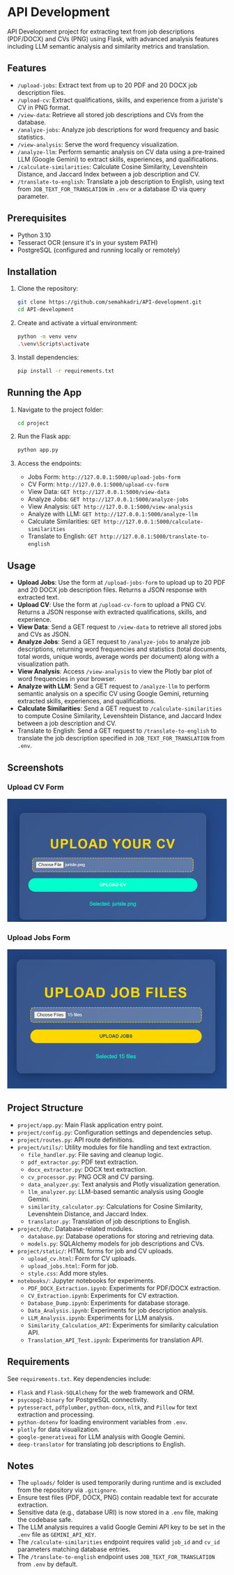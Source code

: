 # API Development

API Development project for extracting text from job descriptions (PDF/DOCX) and CVs (PNG) using Flask, with advanced analysis features including LLM semantic analysis and similarity metrics and translation.
## Features

- `/upload-jobs`: Extract text from up to 20 PDF and 20 DOCX job description files.
- `/upload-cv`: Extract qualifications, skills, and experience from a juriste's CV in PNG format.
- `/view-data`: Retrieve all stored job descriptions and CVs from the database.
- `/analyze-jobs`: Analyze job descriptions for word frequency and basic statistics.
- `/view-analysis`: Serve the word frequency visualization.
- `/analyze-llm`: Perform semantic analysis on CV data using a pre-trained LLM (Google Gemini) to extract skills, experiences, and qualifications.
- `/calculate-similarities`: Calculate Cosine Similarity, Levenshtein Distance, and Jaccard Index between a job description and CV.
- `/translate-to-english`: Translate a job description to English, using text from `JOB_TEXT_FOR_TRANSLATION` in `.env` or a database ID via query parameter.

## Prerequisites

- Python 3.10
- Tesseract OCR (ensure it's in your system PATH)
- PostgreSQL (configured and running locally or remotely)

## Installation

1. Clone the repository:
   ```bash
   git clone https://github.com/semahkadri/API-development.git
   cd API-development
   ```

2. Create and activate a virtual environment:
   ```bash
   python -m venv venv
   .\venv\Scripts\activate
   ```

3. Install dependencies:
   ```bash
   pip install -r requirements.txt
   ```

## Running the App

1. Navigate to the project folder:
   ```bash
   cd project
   ```

2. Run the Flask app:
   ```bash
   python app.py
   ```

3. Access the endpoints:
   - Jobs Form: `http://127.0.0.1:5000/upload-jobs-form`
   - CV Form: `http://127.0.0.1:5000/upload-cv-form`
   - View Data: `GET http://127.0.0.1:5000/view-data`
   - Analyze Jobs: `GET http://127.0.0.1:5000/analyze-jobs`
   - View Analysis: `GET http://127.0.0.1:5000/view-analysis`
   - Analyze with LLM: `GET http://127.0.0.1:5000/analyze-llm`
   - Calculate Similarities: `GET http://127.0.0.1:5000/calculate-similarities`
   - Translate to English: `GET http://127.0.0.1:5000/translate-to-english`

## Usage

- **Upload Jobs**: Use the form at `/upload-jobs-form` to upload up to 20 PDF and 20 DOCX job description files. Returns a JSON response with extracted text.
- **Upload CV**: Use the form at `/upload-cv-form` to upload a PNG CV. Returns a JSON response with extracted qualifications, skills, and experience.
- **View Data**: Send a GET request to `/view-data` to retrieve all stored jobs and CVs as JSON.
- **Analyze Jobs**: Send a GET request to `/analyze-jobs` to analyze job descriptions, returning word frequencies and statistics (total documents, total words, unique words, average words per document) along with a visualization path.
- **View Analysis**: Access `/view-analysis` to view the Plotly bar plot of word frequencies in your browser.
- **Analyze with LLM**: Send a GET request to `/analyze-llm` to perform semantic analysis on a specific CV using Google Gemini, returning extracted skills, experiences, and qualifications.
- **Calculate Similarities**: Send a GET request to `/calculate-similarities` to compute Cosine Similarity, Levenshtein Distance, and Jaccard Index between a job description and CV.
- Translate to English: Send a GET request to `/translate-to-english` to translate the job description specified in `JOB_TEXT_FOR_TRANSLATION` from `.env`.

## Screenshots

### Upload CV Form
![Upload CV Screenshot](screenshots/upload_cv_screenshot.png)

### Upload Jobs Form
![Upload Jobs Screenshot](screenshots/upload_jobs_screenshot.png)

## Project Structure

- `project/app.py`: Main Flask application entry point.
- `project/config.py`: Configuration settings and dependencies setup.
- `project/routes.py`: API route definitions.
- `project/utils/`: Utility modules for file handling and text extraction.
  - `file_handler.py`: File saving and cleanup logic.
  - `pdf_extractor.py`: PDF text extraction.
  - `docx_extractor.py`: DOCX text extraction.
  - `cv_processor.py`: PNG OCR and CV parsing.
  - `data_analyzer.py`: Text analysis and Plotly visualization generation.
  - `llm_analyzer.py`: LLM-based semantic analysis using Google Gemini.
  - `similarity_calculator.py`: Calculations for Cosine Similarity, Levenshtein Distance, and Jaccard Index.
  - `translator.py`: Translation of job descriptions to English.
- `project/db/`: Database-related modules.
  - `database.py`: Database operations for storing and retrieving data.
  - `models.py`: SQLAlchemy models for job descriptions and CVs.
- `project/static/`: HTML forms for job and CV uploads.
  - `upload_cv.html`: Form for CV uploads.
  - `upload_jobs.html`: Form for job.
  - `style.css`: Add more styles.
- `notebooks/`: Jupyter notebooks for experiments.
  - `PDF_DOCX_Extraction.ipynb`: Experiments for PDF/DOCX extraction.
  - `CV_Extraction.ipynb`: Experiments for CV extraction. 
  - `Database_Dump.ipynb`: Experiments for database storage.
  - `Data_Analysis.ipynb`: Experiments for job description analysis.
  - `LLM_Analysis.ipynb`: Experiments for LLM analysis.
  - `Similarity_Calculation_API`: Experiments for similarity calculation API.
  - `Translation_API_Test.ipynb`: Experiments for translation API.

## Requirements
See `requirements.txt`. Key dependencies include:

- `Flask` and `Flask-SQLAlchemy` for the web framework and ORM.
- `psycopg2-binary` for PostgreSQL connectivity.
- `pytesseract`, `pdfplumber`, `python-docx`, `nltk`, and `Pillow` for text extraction and processing.
- `python-dotenv` for loading environment variables from `.env`.
- `plotly` for data visualization.
- `google-generativeai` for LLM analysis with Google Gemini.
- `deep-translator` for translating job descriptions to English.

## Notes

- The `uploads/` folder is used temporarily during runtime and is excluded from the repository via `.gitignore`.
- Ensure test files (PDF, DOCX, PNG) contain readable text for accurate extraction.
- Sensitive data (e.g., database URI) is now stored in a `.env` file, making the codebase safe.
- The LLM analysis requires a valid Google Gemini API key to be set in the `.env` file as `GEMINI_API_KEY`.
- The `/calculate-similarities` endpoint requires valid `job_id` and `cv_id` parameters matching database entries.
- The `/translate-to-english` endpoint uses `JOB_TEXT_FOR_TRANSLATION `from `.env` by default.
